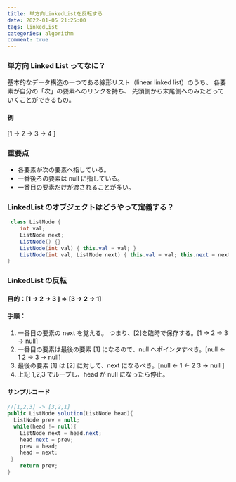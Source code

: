 ```yaml
---
title: 単方向LinkedListを反転する
date: 2022-01-05 21:25:00
tags: linkedList
categories: algorithm
comment: true
---
```


### 単方向 Linked List ってなに？

基本的なデータ構造の一つである線形リスト（linear linked list）のうち、
各要素が自分の「次」の要素へのリンクを持ち、
先頭側から末尾側へのみたどっていくことができるもの。

<!--more-->

#### 例

[1 -> 2 -> 3 -> 4 ]

### 重要点

- 各要素が次の要素へ指している。
- 一番後ろの要素は null に指している。
- 一番目の要素だけが渡されることが多い。

### LinkedList のオブジェクトはどうやって定義する？

```java
 class ListNode {
    int val;
    ListNode next;
    ListNode() {}
    ListNode(int val) { this.val = val; }
    ListNode(int val, ListNode next) { this.val = val; this.next = next; }
}
```

### LinkedList の反転

#### 目的：[1 -> 2 -> 3 ] => [3 -> 2 -> 1]

#### 手順：

1. 一番目の要素の next を覚える。 つまり、[2]を臨時で保存する。[1 -> 2 -> 3 -> null]
2. 一番目の要素は最後の要素 [1] になるので、null へポインタすべき。[null <- 1 2 -> 3 -> null]
3. 最後の要素 [1] は [2] に対して、next になるべき。[null <- 1 <- 2 3 -> null ]
4. 上記 1,2,3 でループし、head が null になったら停止。

#### サンプルコード

```java
//[1,2,3] -> [3,2,1]
public ListNode solution(ListNode head){
  ListNode prev = null;
  while(head != null){
    ListNode next = head.next;
    head.next = prev;
    prev = head;
    head = next;
 }
    return prev;
}
```
